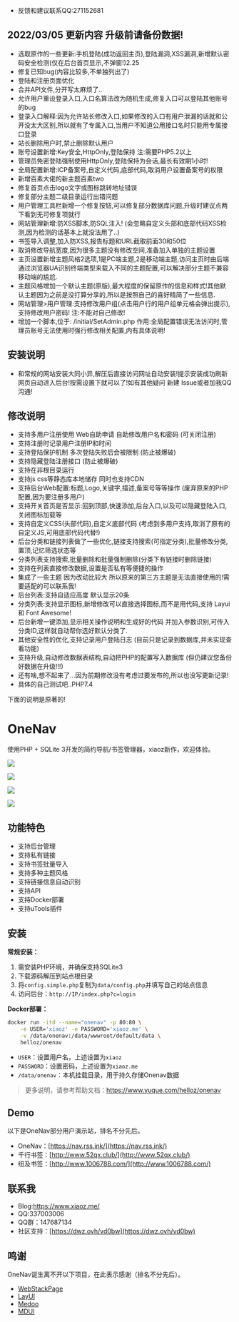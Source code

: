 * 反馈和建议联系QQ:271152681

##  2022/03/05 更新内容 升级前请备份数据! 
* 选取原作的一些更新:手机登陆(成功返回主页),登陆漏洞,XSS漏洞,新增默认密码安全检测(仅在后台首页显示,不弹窗!)2.25
* 修复已知bug(内容比较多,不单独列出了)
* 登陆和注册页面优化
* 合并API文件,分开写太麻烦了..
* 允许用户重设登录入口,入口名算法改为随机生成,修复入口可以登陆其他账号的bug
* 登录入口解释:因为允许站长修改入口,如果修改的入口有用户泄漏的话就和公开没太大区别,所以就有了专属入口,当用户不知道公用接口名时只能用专属接口登录
* 站长删除用户时,禁止删除默认用户
* 账号设置新增:Key安全,HttpOnly,登陆保持 注:需要PHP5.2以上
* 管理员免密登陆强制使用HttpOnly,登陆保持为会话,最长有效期1小时!
* 全局配置新增:ICP备案号,自定义代码,底部代码,取消用户设置备案号的权限
* 新增百素大佬的新主题百素two
* 修复首页点击logo文字或图标跳转地址错误
* 修复部分主题二级目录运行出错问题
* 用户管理工具栏新增一个修复按钮,可以修复部分数据库问题,升级时建议点两下看到无可修复项就行
* 网站管理新增:防XSS脚本,防SQL注入! (会忽略自定义头部和底部代码XSS检测,因为检测的话基本上就没法用了..)
* 书签导入调整,加入防XSS,报告标题和URL截取前面30和50位
* 取消修改导航宽度,因为很多主题没有修改空间,准备加入单独的主题设置
* 主页设置新增主题风格2选项,1是PC端主题,2是移动端主题,访问主页时由后端通过浏览器UA识别终端类型来载入不同的主题配置,可以解决部分主题不兼容移动端的尴尬.
* 主题风格增加一个默认主题(原版),最大程度的保留原作的信息和样式!其他默认主题因为之前是没打算分享的,所以是按照自己的喜好精简了一些信息.
* 网站管理>用户管理:支持修改用户组(点击用户行的用户组单元格会弹出提示),支持修改用户密码! 注:不能对自己修改!
* 增加一个脚本,位于: /initial/SetAdmin.php 作用:全局配置错误无法访问时,管理员账号无法使用时强行修改相关配置,内有具体说明!


## 安装说明
* 和常规的网站安装大同小异,解压后直接访问网址自动安装!提示安装成功刷新网页自动进入后台!按需设置下就可以了!如有其他疑问 新建 Issue或者加我QQ沟通!

## 修改说明
* 支持多用户注册使用 Web自助申请 自助修改用户名和密码 (可关闭注册)
* 支持注册时记录用户注册IP和时间
* 支持登陆保护机制 多次登陆失败后会被限制 (防止被爆破)
* 支持隐藏登陆注册接口 (防止被爆破)
* 支持在非根目录运行
* 支持js css等静态库本地储存 同时也支持CDN
* 支持后台Web配置:标题,Logo,关键字,描述,备案号等等操作 (废弃原来的PHP配置,因为要注册多用户)
* 支持开关首页是否显示:回到顶部,快速添加,后台入口,以及可以隐藏登陆入口,关闭图标加载等
* 支持自定义CSS(头部代码),自定义底部代码 (考虑到多用户支持,取消了原有的自定义JS,可用底部代码代替!)
* 后台分类和链接列表做了一些优化,链接支持搜索(可指定分类),批量修改分类,置顶,记忆筛选状态等
* 分类列表支持搜索,批量删除和批量强制删除(分类下有链接时删除链接)
* 支持在列表直接修改数据,设置是否私有等便捷的操作
* 集成了一些主题 因为改动比较大 所以原来的第三方主题是无法直接使用的!需要适配的可以联系我! 
* 后台列表:支持自适应高度 默认显示20条 
* 分类列表:支持显示图标,新增修改可以直接选择图标,而不是用代码,支持 Layui 和 Font Awesome! 
* 后台新增一键添加,显示相关操作说明和生成好的代码 并加入参数识别,可传入分类ID,这样就自动帮你选好默认分类了.
* 其他安全性的优化,支持记录用户登陆日志 (目前只是记录到数据库,并未实现查看功能)
* 支持升级,自动修改数据表结构,自动把PHP的配置写入数据库 (但仍建议您备份好数据在升级!!!)
* 还有啥,想不起来了...因为前期修改没有考虑过要发布的,所以也没写更新记录! 
* 具体的自己测试吧..PHP7.4

下面的说明是原著的!
# OneNav  
使用PHP + SQLite 3开发的简约导航/书签管理器，xiaoz新作，欢迎体验。

![](https://i.bmp.ovh/imgs/2020/12/40f222b7da7a89c9.png)

![](https://img-blog.csdnimg.cn/img_convert/bd10e31f4e069fe222ca5f647586baf2.png)

![](https://img-blog.csdnimg.cn/img_convert/fbfa42b1bc9a4ff500f1746b8f84574d.png)

![](https://img-blog.csdnimg.cn/img_convert/ed3780e8d6e5cca40bcb88d502279817.png)

## 功能特色

* 支持后台管理
* 支持私有链接
* 支持书签批量导入
* 支持多种主题风格
* 支持链接信息自动识别
* 支持API
* 支持Docker部署
* 支持uTools插件

## 安装

**常规安装：**

1. 需安装PHP环境，并确保支持SQLite3
2. 下载源码解压到站点根目录
3. 将`config.simple.php`复制为`data/config.php`并填写自己的站点信息
5. 访问后台：`http://IP/index.php?c=login`

**Docker部署：**

```bash
docker run -itd --name="onenav" -p 80:80 \
    -e USER='xiaoz' -e PASSWORD='xiaoz.me' \
    -v /data/onenav:/data/wwwroot/default/data \
    helloz/onenav
```

* `USER`：设置用户名，上述设置为`xiaoz`
* `PASSWORD`：设置密码，上述设置为`xiaoz.me`
* `/data/onenav`：本机挂载目录，用于持久存储Onenav数据

> 更多说明，请参考帮助文档：https://www.yuque.com/helloz/onenav

## Demo

以下是OneNav部分用户演示站，排名不分先后。

* OneNav：[https://nav.rss.ink/](https://nav.rss.ink/)
* 千行书签：[http://www.52qx.club/](http://www.52qx.club/)
* 纽及书签：[http://www.1006788.com/](http://www.1006788.com/)

## 联系我

* Blog:https://www.xiaoz.me/
* QQ:337003006
* QQ群：147687134
* 社区支持：[https://dwz.ovh/vd0bw](https://dwz.ovh/vd0bw)

## 鸣谢

OneNav诞生离不开以下项目，在此表示感谢（排名不分先后）。

* [WebStackPage](https://github.com/WebStackPage/WebStackPage.github.io)
* [LayUI](https://github.com/sentsin/layui)
* [Medoo](https://github.com/catfan/Medoo)
* [MDUI](https://github.com/zdhxiong/mdui)
